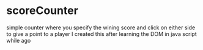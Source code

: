 # scoreCounter
simple counter where you specify the wining score and click on either side to give a point
to a player 
I created this after learning the DOM in java script while ago
